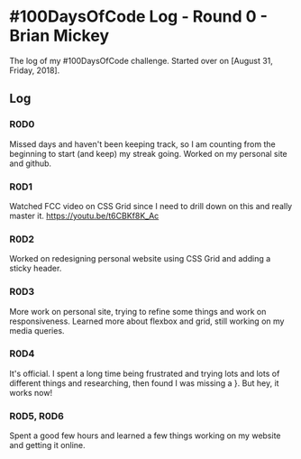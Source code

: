 # #100DaysOfCode Log - Round 0 - Brian Mickey

The log of my #100DaysOfCode challenge. Started over on [August 31, Friday, 2018].

## Log

### R0D0 
Missed days and haven't been keeping track, so I am counting from the beginning to start (and keep) my streak going. Worked on my personal site and github.

### R0D1
Watched FCC video on CSS Grid since I need to drill down on this and really master it. https://youtu.be/t6CBKf8K_Ac

### R0D2
Worked on redesigning personal website using CSS Grid and adding a sticky header. 

### R0D3
More work on personal site, trying to refine some things and work on responsiveness. Learned more about flexbox and grid, still working on my media queries.

### R0D4
It's official. I spent a long time being frustrated and trying lots and lots of different things and researching, then found I was missing a }. But hey, it works now!

### R0D5, R0D6
Spent a good few hours and learned a few things working on my website and getting it online. 

